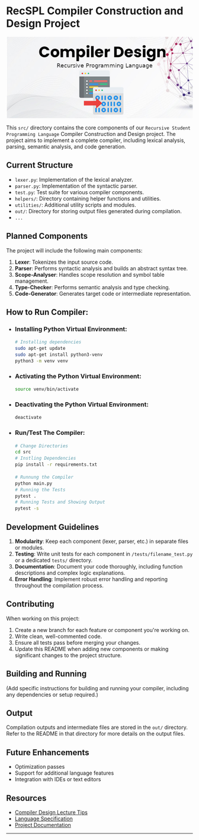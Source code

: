 # RecSPL Compiler Construction and Design Project

<img src="images/readme.jpg" style="width: 100%; height: 40%;" />

This `src/` directory contains the core components of our `Recursive Student Programming Language` Compiler Construction and Design project. The project aims to implement a complete compiler, including lexical analysis, parsing, semantic analysis, and code generation.

## Current Structure

- `lexer.py`: Implementation of the lexical analyzer.
- `parser.py`: Implementation of the syntactic parser.
- `test.py`: Test suite for various compiler components.
- `helpers/`: Directory containing helper functions and utilities.
- `utilities/`: Additional utility scripts and modules.
- `out/`: Directory for storing output files generated during compilation.
- `...`

## Planned Components

The project will include the following main components:

1. **Lexer**: Tokenizes the input source code.
2. **Parser**: Performs syntactic analysis and builds an abstract syntax tree.
3. **Scope-Analyser**: Handles scope resolution and symbol table management.
4. **Type-Checker**: Performs semantic analysis and type checking.
5. **Code-Generator**: Generates target code or intermediate representation.

## How to Run Compiler:

- ### Installing Python Virtual Environment:

  ```bash
  # Installing dependencies
  sudo apt-get update
  sudo apt-get install python3-venv
  python3 -m venv venv
  ```
- ### Activating the Python Virtual Environment:

  ```bash
  source venv/bin/activate
  ```
- ### Deactivating the Python Virtual Environment:

  ```bash
  deactivate
  ```
- ### Run/Test The Compiler:

  ```bash
  # Change Directories
  cd src
  # Instling Dependencies
  pip install -r requirements.txt

  # Runnung the Compiler
  python main.py
  # Running the Tests
  pytest .
  # Running Tests and Showing Output
  pytest -s
  ```

## Development Guidelines

1. **Modularity**: Keep each component (lexer, parser, etc.) in separate files or modules.
2. **Testing**: Write unit tests for each component in `/tests/filename_test.py` or a dedicated `tests/` directory.
3. **Documentation**: Document your code thoroughly, including function descriptions and complex logic explanations.
4. **Error Handling**: Implement robust error handling and reporting throughout the compilation process.

## Contributing

When working on this project:

1. Create a new branch for each feature or component you're working on.
2. Write clean, well-commented code.
3. Ensure all tests pass before merging your changes.
4. Update this README when adding new components or making significant changes to the project structure.

## Building and Running

(Add specific instructions for building and running your compiler, including any dependencies or setup required.)

## Output

Compilation outputs and intermediate files are stored in the `out/` directory. Refer to the README in that directory for more details on the output files.

## Future Enhancements

- Optimization passes
- Support for additional language features
- Integration with IDEs or text editors

## Resources

- [Compiler Design Lecture Tips](./docs/lecture%20tips/README.md)
- [Language Specification](docs/specification/RecSPL_2024.md)
- [Project Documentation](docs/README.md)

---
